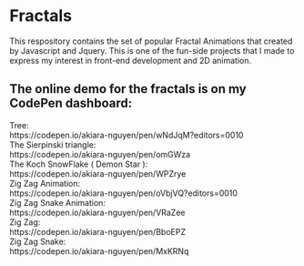 # Fractals

This respository contains the set of popular Fractal Animations that created by Javascript and Jquery. This is one of the fun-side
projects that I made to express my interest in front-end development and 2D animation.

<h2>The online demo for the fractals is on my CodePen dashboard:</h2>
Tree:
<br>
https://codepen.io/akiara-nguyen/pen/wNdJqM?editors=0010
<br>
The Sierpinski triangle:
<br>
https://codepen.io/akiara-nguyen/pen/omGWza
<br>
The Koch SnowFlake ( Demon Star ):
<br>
https://codepen.io/akiara-nguyen/pen/WPZrye
<br>
Zig Zag Animation:
<br>
https://codepen.io/akiara-nguyen/pen/oVbjVQ?editors=0010
<br>
Zig Zag Snake Animation:
<br>
https://codepen.io/akiara-nguyen/pen/VRaZee
<br>
Zig Zag:
<br>
https://codepen.io/akiara-nguyen/pen/BboEPZ
<br>
Zig Zag Snake:
<br>
https://codepen.io/akiara-nguyen/pen/MxKRNq
